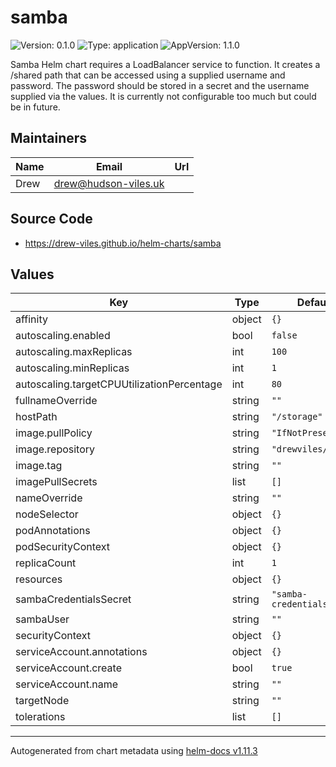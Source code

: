 # samba

![Version: 0.1.0](https://img.shields.io/badge/Version-0.1.0-informational?style=flat-square) ![Type: application](https://img.shields.io/badge/Type-application-informational?style=flat-square) ![AppVersion: 1.1.0](https://img.shields.io/badge/AppVersion-1.1.0-informational?style=flat-square)

Samba Helm chart requires a LoadBalancer service to function.
It creates a /shared path that can be accessed using a supplied username and password.
The password should be stored in a secret and the username supplied via the values.
It is currently not configurable too much but could be in future.

## Maintainers

| Name | Email | Url |
| ---- | ------ | --- |
| Drew | <drew@hudson-viles.uk> |  |

## Source Code

* <https://drew-viles.github.io/helm-charts/samba>

## Values

| Key | Type | Default | Description |
|-----|------|---------|-------------|
| affinity | object | `{}` |  |
| autoscaling.enabled | bool | `false` |  |
| autoscaling.maxReplicas | int | `100` |  |
| autoscaling.minReplicas | int | `1` |  |
| autoscaling.targetCPUUtilizationPercentage | int | `80` |  |
| fullnameOverride | string | `""` |  |
| hostPath | string | `"/storage"` |  |
| image.pullPolicy | string | `"IfNotPresent"` |  |
| image.repository | string | `"drewviles/samba"` |  |
| image.tag | string | `""` |  |
| imagePullSecrets | list | `[]` |  |
| nameOverride | string | `""` |  |
| nodeSelector | object | `{}` |  |
| podAnnotations | object | `{}` |  |
| podSecurityContext | object | `{}` |  |
| replicaCount | int | `1` |  |
| resources | object | `{}` |  |
| sambaCredentialsSecret | string | `"samba-credentials"` |  |
| sambaUser | string | `""` |  |
| securityContext | object | `{}` |  |
| serviceAccount.annotations | object | `{}` |  |
| serviceAccount.create | bool | `true` |  |
| serviceAccount.name | string | `""` |  |
| targetNode | string | `""` |  |
| tolerations | list | `[]` |  |

----------------------------------------------
Autogenerated from chart metadata using [helm-docs v1.11.3](https://github.com/norwoodj/helm-docs/releases/v1.11.3)
